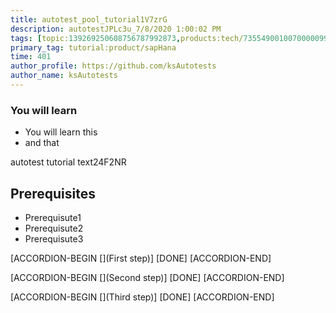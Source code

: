 ```yaml
---
title: autotest_pool_tutorial1V7zrG
description: autotestJPLc3u_7/8/2020 1:00:02 PM
tags: [topic:139269250608756787992873,products:tech/73554900100700000996,tutorial:experience/advanced]
primary_tag: tutorial:product/sapHana
time: 401
author_profile: https://github.com/ksAutotests
author_name: ksAutotests
---
```

### You will learn
- You will learn this
- and that

autotest tutorial text24F2NR

## Prerequisites
- Prerequisute1
- Prerequisute2
- Prerequisute3

[ACCORDION-BEGIN [](First step)]
[DONE]
[ACCORDION-END]

[ACCORDION-BEGIN [](Second step)]
[DONE]
[ACCORDION-END]

[ACCORDION-BEGIN [](Third step)]
[DONE]
[ACCORDION-END]

